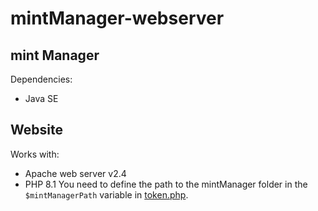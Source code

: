 # mintManager-webserver

## mint Manager
Dependencies:
- Java SE

## Website
Works with:
- Apache web server v2.4
- PHP 8.1
You need to define the path to the mintManager folder in the `$mintManagerPath` variable in [token.php](https://github.com/Cameo007/mintManager-server/blob/main/website/api/token.php).
